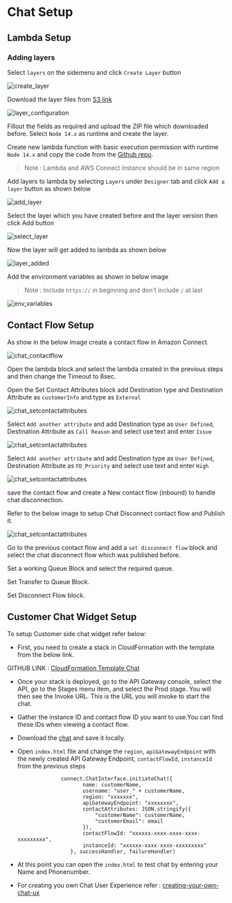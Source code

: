 # Chat Setup


## Lambda Setup

### Adding layers

Select `layers` on the sidemenu and click `Create Layer` button

![create_layer](/images/create_layer.png)

Download the layer files from <a href="https://lambda-layers-1h8d3.s3.ap-south-1.amazonaws.com/freshdesk-integration-layer.zip" target="_blank">S3 link</a>

![layer_configuration](/images/layer_configuration.png)

Fillout the fields as required and upload the ZIP file which downloaded before. Select `Node 14.x` as runtime and create the layer.

Create new lambda function with basic execution permission with runtime `Node 14.x`  and copy the code from the <a href="https://github.com/Sandeza/AmazonConnectPRO-Installations/blob/master/chat/lambda" target="_blank">Github repo</a>.

> Note : Lambda and AWS Connect instance should be in same region

Add layers to lambda by selecting `Layers` under `Designer` tab and click `Add a layer` button as shown below

![add_layer](/images/add_layer.png)

Select the layer which you have created before and the layer version then click Add button

![select_layer](/images/select_layer.png)

Now the layer will get added to lambda as shown below

![layer_added](/images/layer_added.png)

Add the environment variables as shown in below image

> Note : Include `https://` in beginning and don't include `/` at last

![env_variables](/images/env_variables.png)


## Contact Flow Setup

As show in the below image create a contact flow in Amazon Connect. 

![chat_contactflow](/images/chat_contactflow.png)

Open the lambda block and select the lambda created in the previous steps and then change the Timeout to 8sec.

Open the Set Contact Attributes block add Destination type and Destination Attribute as `customerInfo` and type as `External`

![chat_setcontactattributes](/images/chat_contactattributes_customerinfo.png)

Select `Add another attribute` and add Destination type as `User Defined`, Destination Attribute as `Call Reason` and select use text and enter `Issue`

![chat_setcontactattributes](/images/chat_contactattributes_reason.png)

Select `Add another attribute` and add Destination type as `User Defined`, Destination Attribute as `FD_Priority` and select use text and enter `High`

![chat_setcontactattributes](/images/chat_contactattributes_priority.png)

save the contact flow and create a New contact flow (inbound) to handle chat disconnection.

Refer to the below image to setup Chat Disconnect contact flow and Publish it.  

![chat_setcontactattributes](/images/chat_disconnectflow.png)

Go to the previous contact flow and add a `set disconnect flow` block and select the chat disconnect flow which was published before. 

Set a working Queue Block and select the required queue.

Set Transfer to Queue Block.

Set Disconnect Flow block. 

## Customer Chat Widget Setup 

To setup Customer side chat widget refer below: 

 - First, you need to create a stack in CloudFormation with the template from the below link.

GITHUB LINK : <a href="https://github.com/Sandeza/AmazonConnectPRO-Installations/blob/master/chat/chat-stack/chat-cloudformation-template">CloudFormation Template Chat</a>
<!-- GITHUB LINK: <a href="https://github.com/amazon-connect/amazon-connect-chat-ui-examples/tree/master/cloudformationTemplates/startChatContactAPI">startChatContactAPI</a> and <a href="https://github.com/amazon-connect/amazon-connect-chat-ui-examples/tree/master/cloudformationTemplates/startChatContactAPI#cloudformation-deployment-steps">CloudFormation Deployment Steps</a> -->

  
 - Once your stack is deployed, go to the API Gateway console, select the API, go to the Stages menu item, and select the Prod stage. You will then see the Invoke URL. This is the URL you will invoke to start the chat.
  
 - Gather the instance ID and contact flow ID you want to use.You can find these IDs when viewing a contact flow.
 - Download the <a href="https://github.com/Sandeza/AmazonConnectPRO-Installations/tree/master/chat">chat</a> and save it locally.
 - Open `index.html` file and change the `region`, `apiGatewayEndpoint` with the newly created API Gateway Endpoint, `contactFlowId`, `instanceId` from the previous steps
  
                     connect.ChatInterface.initiateChat({
                            name: customerName,
                            username: "user_" + customerName,
                            region: "xxxxxxx",
                            apiGatewayEndpoint: "xxxxxxxx",
                            contactAttributes: JSON.stringify({
                                "customerName": customerName,
                                "customerEmail": email
                            }),
                            contactFlowId: "xxxxxx-xxxx-xxxx-xxxx-xxxxxxxxx",
                            instanceId: "xxxxxx-xxxx-xxxx-xxxxxxxxx"
                        }, successHandler, failureHandler)

 - At this point you can open the `index.html` to test chat by entering your Name and Phonenumber.
 - For creating you own Chat User Experience refer : <a href="https://github.com/amazon-connect/amazon-connect-chat-ui-examples/tree/master/cloudformationTemplates/startChatContactAPI#creating-your-own-chat-ux">creating-your-own-chat-ux</a> 

  





